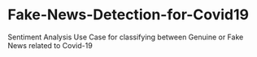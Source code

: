 # Fake-News-Detection-for-Covid19
Sentiment Analysis Use Case for classifying between Genuine or Fake News related to Covid-19
